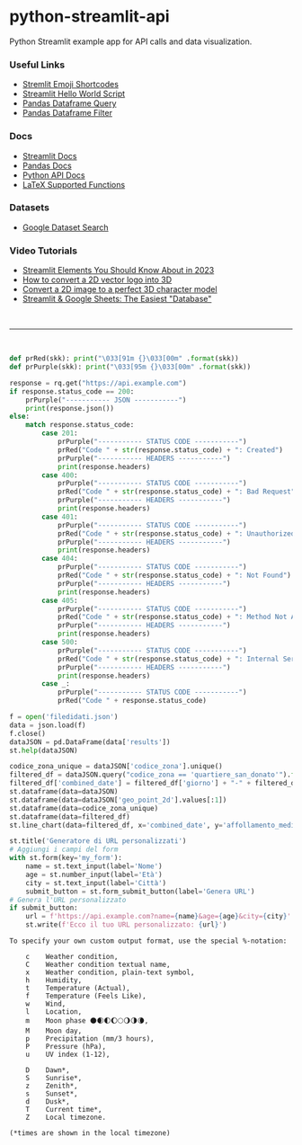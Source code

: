# python-streamlit-api
Python Streamlit example app for API calls and data visualization.



### Useful Links
- [Stremlit Emoji Shortcodes](https://streamlit-emoji-shortcodes-streamlit-app-gwckff.streamlit.app/)
- [Streamlit Hello World Script](https://github.com/streamlit/hello)
- [Pandas Dataframe Query](https://sparkbyexamples.com/pandas/pandas-dataframe-query-examples/)
- [Pandas Dataframe Filter](https://sparkbyexamples.com/pandas/pandas-dataframe-filter/)

### Docs
- [Streamlit Docs](https://docs.streamlit.io/)
- [Pandas Docs](https://pandas.pydata.org/docs/reference/index.html#api)
- [Python API Docs](https://realpython.com/python-api/)
- [LaTeX Supported Functions](https://katex.org/docs/supported.html)

### Datasets
- [Google Dataset Search](https://datasetsearch.research.google.com/)

### Video Tutorials
- [Streamlit Elements You Should Know About in 2023](https://www.youtube.com/watch?v=_Um12_OlGgw)
- [How to convert a 2D vector logo into 3D](https://www.youtube.com/watch?v=cJTn9P8ltKY)
- [Convert a 2D image to a perfect 3D character model](https://www.youtube.com/watch?v=gJ8Lg3KYkbI&t=2s)
- [Streamlit & Google Sheets: The Easiest "Database"](https://www.youtube.com/watch?v=HwxrXnYVIlU)


<br><hr><br>

```python
def prRed(skk): print("\033[91m {}\033[00m" .format(skk))
def prPurple(skk): print("\033[95m {}\033[00m" .format(skk))
```

```python
response = rq.get("https://api.example.com")
if response.status_code == 200:
    prPurple("----------- JSON -----------")
    print(response.json())
else:
    match response.status_code:
        case 201:
            prPurple("----------- STATUS CODE -----------")
            prRed("Code " + str(response.status_code) + ": Created")
            prPurple("----------- HEADERS -----------")
            print(response.headers)
        case 400:
            prPurple("----------- STATUS CODE -----------")
            prRed("Code " + str(response.status_code) + ": Bad Request")
            prPurple("----------- HEADERS -----------")
            print(response.headers)
        case 401:
            prPurple("----------- STATUS CODE -----------")
            prRed("Code " + str(response.status_code) + ": Unauthorized")
            prPurple("----------- HEADERS -----------")
            print(response.headers)
        case 404:
            prPurple("----------- STATUS CODE -----------")
            prRed("Code " + str(response.status_code) + ": Not Found")
            prPurple("----------- HEADERS -----------")
            print(response.headers)
        case 405:
            prPurple("----------- STATUS CODE -----------")
            prRed("Code " + str(response.status_code) + ": Method Not Allowed")
            prPurple("----------- HEADERS -----------")
            print(response.headers)
        case 500:
            prPurple("----------- STATUS CODE -----------")
            prRed("Code " + str(response.status_code) + ": Internal Server Error")
            prPurple("----------- HEADERS -----------")
            print(response.headers)
        case _:
            prPurple("----------- STATUS CODE -----------")
            prRed("Code " + response.status_code)
```

```python
f = open('filedidati.json')
data = json.load(f)
f.close()
dataJSON = pd.DataFrame(data['results'])
st.help(dataJSON)
```

```python
codice_zona_unique = dataJSON['codice_zona'].unique()
filtered_df = dataJSON.query("codice_zona == 'quartiere_san_donato'").filter(items=['giorno', 'ora', 'affollamento_medio'])
filtered_df['combined_date'] = filtered_df['giorno'] + "-" + filtered_df['ora'].astype(str)
st.dataframe(data=dataJSON)
st.dataframe(data=dataJSON['geo_point_2d'].values[:1])
st.dataframe(data=codice_zona_unique)
st.dataframe(data=filtered_df)
st.line_chart(data=filtered_df, x='combined_date', y='affollamento_medio')
```

```python
st.title('Generatore di URL personalizzati')
# Aggiungi i campi del form
with st.form(key='my_form'):
    name = st.text_input(label='Nome')
    age = st.number_input(label='Età')
    city = st.text_input(label='Città')
    submit_button = st.form_submit_button(label='Genera URL')
# Genera l'URL personalizzato
if submit_button:
    url = f'https://api.example.com?name={name}&age={age}&city={city}'
    st.write(f'Ecco il tuo URL personalizzato: {url}')
```

```text
To specify your own custom output format, use the special %-notation:

    c    Weather condition,
    C    Weather condition textual name,
    x    Weather condition, plain-text symbol,
    h    Humidity,
    t    Temperature (Actual),
    f    Temperature (Feels Like),
    w    Wind,
    l    Location,
    m    Moon phase 🌑🌒🌓🌔🌕🌖🌗🌘,
    M    Moon day,
    p    Precipitation (mm/3 hours),
    P    Pressure (hPa),
    u    UV index (1-12),

    D    Dawn*,
    S    Sunrise*,
    z    Zenith*,
    s    Sunset*,
    d    Dusk*,
    T    Current time*,
    Z    Local timezone.

(*times are shown in the local timezone)
```